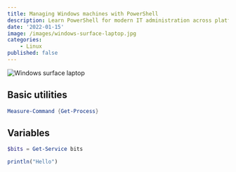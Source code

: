 ```yaml
---
title: Managing Windows machines with PowerShell
description: Learn PowerShell for modern IT administration across platforms
date: '2022-01-15'
image: /images/windows-surface-laptop.jpg
categories:
    - Linux
published: false
---
```


![Windows surface laptop](/images/windows-surface-laptop.jpg)

## Basic utilities

```ps1
Measure-Command {Get-Process}
```

## Variables

```ps1
$bits = Get-Service bits
```

```julia
println("Hello")
```
